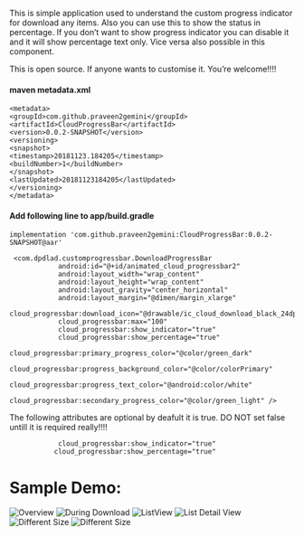 
This is simple application used to understand the custom progress indicator for download any items. Also you can use this to show the status in percentage.
If you don’t want to show progress indicator you can disable it and it will show percentage text only. Vice versa also possible in this component.

This is open source. If anyone wants to customise it. You’re welcome!!!!


#### maven metadata.xml
```
<metadata>
<groupId>com.github.praveen2gemini</groupId>
<artifactId>CloudProgressBar</artifactId>
<version>0.0.2-SNAPSHOT</version>
<versioning>
<snapshot>
<timestamp>20181123.184205</timestamp>
<buildNumber>1</buildNumber>
</snapshot>
<lastUpdated>20181123184205</lastUpdated>
</versioning>
</metadata>
```



#### Add following line to app/build.gradle
```
implementation 'com.github.praveen2gemini:CloudProgressBar:0.0.2-SNAPSHOT@aar'
```

```
 <com.dpdlad.customprogressbar.DownloadProgressBar
            android:id="@+id/animated_cloud_progressbar2"
            android:layout_width="wrap_content"
            android:layout_height="wrap_content"
            android:layout_gravity="center_horizontal"
            android:layout_margin="@dimen/margin_xlarge"
            cloud_progressbar:download_icon="@drawable/ic_cloud_download_black_24dp"
            cloud_progressbar:max="100"
            cloud_progressbar:show_indicator="true"
            cloud_progressbar:show_percentage="true"
            cloud_progressbar:primary_progress_color="@color/green_dark"
            cloud_progressbar:progress_background_color="@color/colorPrimary"
            cloud_progressbar:progress_text_color="@android:color/white"
            cloud_progressbar:secondary_progress_color="@color/green_light" />
```

The following attributes are optional by deafult it is true. DO NOT set false untill it is required really!!!!
```
            cloud_progressbar:show_indicator="true"
           cloud_progressbar:show_percentage="true"
```


# Sample Demo:

![Overview](screenshots/Screenshot_1542994038.png) ![During Download](screenshots/Screenshot_1542994054.png)
![ListView](screenshots/Screenshot_1542994082.png) ![List Detail View](screenshots/Screenshot_1542994121.png)
![Different Size](screenshots/Different_Size_progressbar.png)
![Different Size](screenshots/Without_percentage_and_Without_Indicator_BOTH.png)


